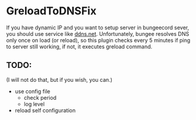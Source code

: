 # GreloadToDNSFix

If you have dynamic IP and you want to setup server in bungeecord sever,
you should use service like [ddns.net](ddns.net).
Unfortunately, bungee resolves DNS only once on load (or reload),
so this plugin checks every 5 minutes if ping to server still working, if not,
it executes greload command. 



## TODO:
(I will not do that, but if you wish, you can.)

- use config file
  - check period
  - log level
- reload self configuration

